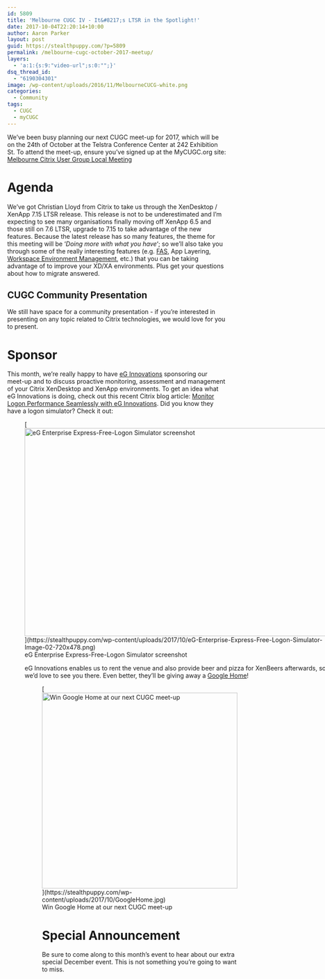 ```yaml
---
id: 5809
title: 'Melbourne CUGC IV - It&#8217;s LTSR in the Spotlight!'
date: 2017-10-04T22:20:14+10:00
author: Aaron Parker
layout: post
guid: https://stealthpuppy.com/?p=5809
permalink: /melbourne-cugc-october-2017-meetup/
layers:
  - 'a:1:{s:9:"video-url";s:0:"";}'
dsq_thread_id:
  - "6190304301"
image: /wp-content/uploads/2016/11/MelbourneCUCG-white.png
categories:
  - Community
tags:
  - CUGC
  - myCUGC
---
```

We&#8217;ve been busy planning our next CUGC meet-up for 2017, which will be on the 24th of October at the Telstra Conference Center at 242 Exhibition St. To attend the meet-up, ensure you&#8217;ve signed up at the MyCUGC.org site: [Melbourne Citrix User Group Local Meeting](https://www.mycugc.org/page/melbourne-oct24-2017Meeting) 

# Agenda

We&#8217;ve got Christian Lloyd from Citrix to take us through the XenDesktop / XenApp 7.15 LTSR release. This release is not to be underestimated and I&#8217;m expecting to see many organisations finally moving off XenApp 6.5 and those still on 7.6 LTSR, upgrade to 7.15 to take advantage of the new features. Because the latest release has so many features, the theme for this meeting will be &#8216;_Doing more with what you have_&#8216;; so we&#8217;ll also take you through some of the really interesting features (e.g. [FAS](https://docs.citrix.com/en-us/xenapp-and-xendesktop/7-15-ltsr/secure/federated-authentication-service/fas-architectures.html), App Layering, [Workspace Environment Management](https://docs.citrix.com/en-us/workspace-environment-management/current-release.html), etc.) that you can be taking advantage of to improve your XD/XA environments. Plus get your questions about how to migrate answered.

## CUGC Community Presentation

We still have space for a community presentation - if you&#8217;re interested in presenting on any topic related to Citrix technologies, we would love for you to present. 

# Sponsor

This month, we&#8217;re really happy to have [eG Innovations](https://www.eginnovations.com/) sponsoring our meet-up and to discuss proactive monitoring, assessment and management of your Citrix XenDesktop and XenApp environments. To get an idea what eG Innovations is doing, check out this recent Citrix blog article: [Monitor Logon Performance Seamlessly with eG Innovations](https://www.citrix.com/blogs/2017/09/26/monitor-logon-performance-seamlessly-with-eg-innovations/). Did you know they have a logon simulator? Check it out: 

<figure id="attachment_5810" aria-describedby="caption-attachment-5810" style="width: 720px" class="wp-caption alignnone">[<img class="size-full wp-image-5810" src="https://stealthpuppy.com/wp-content/uploads/2017/10/eG-Enterprise-Express-Free-Logon-Simulator-Image-02-720x478.png" alt="eG Enterprise Express-Free-Logon Simulator screenshot" width="720" height="478" srcset="https://stealthpuppy.com/wp-content/uploads/2017/10/eG-Enterprise-Express-Free-Logon-Simulator-Image-02-720x478.png 720w, https://stealthpuppy.com/wp-content/uploads/2017/10/eG-Enterprise-Express-Free-Logon-Simulator-Image-02-720x478-150x100.png 150w, https://stealthpuppy.com/wp-content/uploads/2017/10/eG-Enterprise-Express-Free-Logon-Simulator-Image-02-720x478-300x199.png 300w" sizes="(max-width: 720px) 100vw, 720px" />](https://stealthpuppy.com/wp-content/uploads/2017/10/eG-Enterprise-Express-Free-Logon-Simulator-Image-02-720x478.png)<figcaption id="caption-attachment-5810" class="wp-caption-text">eG Enterprise Express-Free-Logon Simulator screenshot</figcaption>

eG Innovations enables us to rent the venue and also provide beer and pizza for XenBeers afterwards, so we&#8217;d love to see you there. Even better, they&#8217;ll be giving away a [Google Home](https://madeby.google.com/home/)!

<figure id="attachment_5811" aria-describedby="caption-attachment-5811" style="width: 450px" class="wp-caption alignnone">[<img class="wp-image-5811" src="https://stealthpuppy.com/wp-content/uploads/2017/10/GoogleHome-300x300.jpg" alt="Win Google Home at our next CUGC meet-up" width="450" height="450" srcset="https://stealthpuppy.com/wp-content/uploads/2017/10/GoogleHome-300x300.jpg 300w, https://stealthpuppy.com/wp-content/uploads/2017/10/GoogleHome-150x150.jpg 150w, https://stealthpuppy.com/wp-content/uploads/2017/10/GoogleHome-768x768.jpg 768w, https://stealthpuppy.com/wp-content/uploads/2017/10/GoogleHome-480x480.jpg 480w, https://stealthpuppy.com/wp-content/uploads/2017/10/GoogleHome.jpg 1000w" sizes="(max-width: 450px) 100vw, 450px" />](https://stealthpuppy.com/wp-content/uploads/2017/10/GoogleHome.jpg)<figcaption id="caption-attachment-5811" class="wp-caption-text">Win Google Home at our next CUGC meet-up</figcaption>

# Special Announcement

Be sure to come along to this month&#8217;s event to hear about our extra special December event. This is not something you&#8217;re going to want to miss.

 